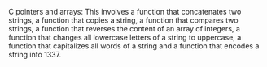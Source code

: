 C pointers and arrays: This involves a function that concatenates two strings, a function that copies a string, a function that compares two strings, a function that reverses the content of an array of integers, a function that changes all lowercase letters of a string to uppercase, a function that capitalizes all words of a string and a function that encodes a string into 1337.
